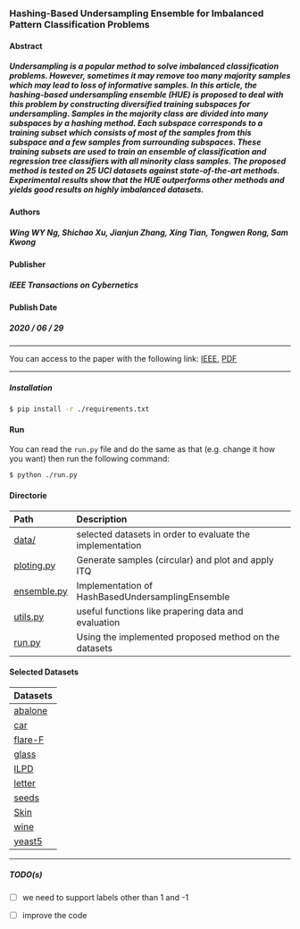 ### Hashing-Based Undersampling Ensemble for Imbalanced Pattern Classification Problems

#### Abstract
##### _Undersampling is a popular method to solve imbalanced classification problems. However, sometimes it may remove too many majority samples which may lead to loss of informative samples. In this article, the hashing-based undersampling ensemble (HUE) is proposed to deal with this problem by constructing diversified training subspaces for undersampling. Samples in the majority class are divided into many subspaces by a hashing method. Each subspace corresponds to a training subset which consists of most of the samples from this subspace and a few samples from surrounding subspaces. These training subsets are used to train an ensemble of classification and regression tree classifiers with all minority class samples. The proposed method is tested on 25 UCI datasets against state-of-the-art methods. Experimental results show that the HUE outperforms other methods and yields good results on highly imbalanced datasets._

#### Authors
##### _Wing WY Ng, Shichao Xu, Jianjun Zhang, Xing Tian, Tongwen Rong, Sam Kwong_

#### Publisher
##### _IEEE Transactions on Cybernetics_

#### Publish Date
##### _2020 / 06 / 29_

---

You can access to the paper with the following link: [IEEE](https://ieeexplore.ieee.org/abstract/document/9127877/), [PDF](https://www.researchgate.net/profile/Jianjun_Zhang23/publication/342540019_Hashing-Based_Undersampling_Ensemble_for_Imbalanced_Pattern_Classification_Problems/links/5f00d8caa6fdcc4ca44bf610/Hashing-Based-Undersampling-Ensemble-for-Imbalanced-Pattern-Classification-Problems.pdf)

---

##### Installation
```bash
$ pip install -r ./requirements.txt
```

#### Run
You can read the `run.py` file and do the same as that (e.g. change it how you want) then run the following command:

```bash
$ python ./run.py
```

#### Directorie

| Path         | Description     |
| :----------- | :-------------  |
| [data/](data/)   | selected datasets in order to evaluate the implementation |
| [ploting.py](ploting.py)   | Generate samples (circular) and plot and apply ITQ |
| [ensemble.py](ensemble.py)   | Implementation of HashBasedUndersamplingEnsemble |
| [utils.py](utils.py)   | useful functions like prapering data and evaluation |
| [run.py](run.py)   | Using the implemented proposed method on the datasets |


#### Selected Datasets
|  Datasets |
| :------- |
| [abalone](https://archive.ics.uci.edu/ml/datasets/Abalone)  |
| [car](https://archive.ics.uci.edu/ml/datasets/Car+Evaluation)  |
| [flare-F](https://sci2s.ugr.es/keel/imbalanced.php)  |
| [glass](https://archive.ics.uci.edu/ml/datasets/glass+identification)  |
| [ILPD](https://archive.ics.uci.edu/ml/datasets/ILPD+(Indian+Liver+Patient+Dataset))  |
| [letter](https://archive.ics.uci.edu/ml/datasets/Letter+Recognition)  |
| [seeds](https://archive.ics.uci.edu/ml/datasets/seeds)  |
| [Skin](https://archive.ics.uci.edu/ml/datasets/Skin+Segmentation)  |
| [wine](https://scikit-learn.org/stable/modules/generated/sklearn.datasets.load_wine.html)  |
| [yeast5](https://sci2s.ugr.es/keel/imbalanced.php)  |

------------


##### TODO(s)
- [ ] we need to support labels other than 1 and -1
- [ ] improve the code



